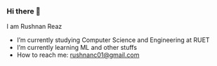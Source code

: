 ### Hi there 👋


I am Rushnan Reaz

-  I’m currently studying Computer Science and Engineering at RUET
-  I’m currently learning ML and other stuffs
-  How to reach me: rushnanc01@gmail.com

